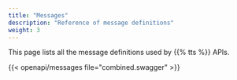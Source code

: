 ```yaml
---
title: "Messages"
description: "Reference of message definitions"
weight: 3
---
```


This page lists all the message definitions used by {{% tts %}} APIs.

<!--more-->

{{< openapi/messages file="combined.swagger" >}}
